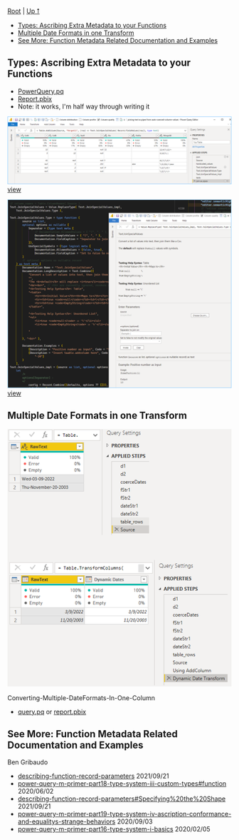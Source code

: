 [Root](https://github.com/ninmonkey/ninMonkQuery-examples) | [Up ⭡](./..)

- [Types: Ascribing Extra Metadata to your Functions](#types-ascribing-extra-metadata-to-your-functions)
- [Multiple Date Formats in one Transform](#multiple-date-formats-in-one-transform)
- [See More: Function Metadata Related Documentation and Examples](#see-more-function-metadata-related-documentation-and-examples)

## Types: Ascribing Extra Metadata to your Functions

- [PowerQuery.pq](./pq/joining-text%20as%20pipes%20from%20auto-coerced-column-values.pq)
- [Report.pbix](./joining-text%20as%20pipes%20from%20auto-coerced-column-values.pbix)
- Note: it works, I'm half way through writing it

![thumb-table](./img/joining-text%20as%20pipes%20from%20auto-coerced-column-values-01.png)
[view](./img/joining-text%20as%20pipes%20from%20auto-coerced-column-values-01.png)

![thumb-source-code](./img/testing-documentation-on-ascribed-type.png)
[view](./img/testing-documentation-on-ascribed-type.png)

## Multiple Date Formats in one Transform

![thumb-table2](./img/Converting-Multiple-DateFormats-In-One-Column.png)

Converting-Multiple-DateFormats-In-One-Column
- [query.pq](./pq/Converting-Multiple-DateFormats-In-One-Column.pq) or [report.pbix](./Converting-Multiple-DateFormats-In-One-Column.pbix)

## See More: Function Metadata Related Documentation and Examples

Ben Gribaudo
- [describing-function-record-parameters](https://bengribaudo.com/blog/2021/09/21/6179/describing-function-record-parameters) 2021/09/21 
- [power-query-m-primer-part18-type-system-iii-custom-types#function](https://bengribaudo.com/blog/2020/06/02/5259/power-query-m-primer-part18-type-system-iii-custom-types#function) 2020/06/02 
- [describing-function-record-parameters#Specifying%20the%20Shape](https://bengribaudo.com/blog/2021/09/21/6179/describing-function-record-parameters#Specifying%20the%20Shape) 2021/09/21 
- [power-query-m-primer-part19-type-system-iv-ascription-conformance-and-equalitys-strange-behaviors](https://bengribaudo.com/blog/2020/09/03/5408/power-query-m-primer-part19-type-system-iv-ascription-conformance-and-equalitys-strange-behaviors) 2020/09/03 
- [power-query-m-primer-part16-type-system-i-basics](https://bengribaudo.com/blog/2020/02/05/4948/power-query-m-primer-part16-type-system-i-basics) 2020/02/05 





